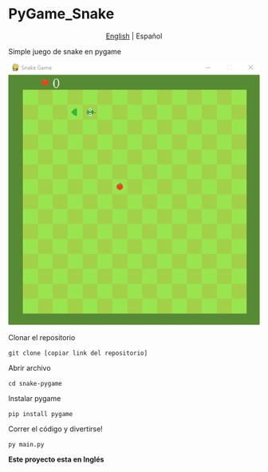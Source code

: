 # PyGame_Snake
<p align="center">
  <a href="https://github.com/Fonsii/snake-pygame/blob/main/README.md">English</a>  |
  <span>Español</span>
</p>

Simple juego de snake en pygame

![Gameplay](https://github.com/Fonsii/snake-pygame/blob/main/resources/readme_utils/snake_gameplay.png)

Clonar el repositorio

    git clone [copiar link del repositorio]

Abrir archivo

    cd snake-pygame

Instalar pygame

    pip install pygame

Correr el código y divertirse!

    py main.py

**Este proyecto esta en Inglés**